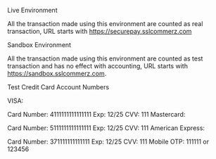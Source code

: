 Live Environment

All the transaction made using this environment are counted as real transaction, URL starts with https://securepay.sslcommerz.com

Sandbox Environment

All the transaction made using this environment are counted as test transaction and has no effect with accounting, URL starts with https://sandbox.sslcommerz.com.

Test Credit Card Account Numbers

VISA:

Card Number: 4111111111111111
Exp: 12/25
CVV: 111
Mastercard:

Card Number: 5111111111111111
Exp: 12/25
CVV: 111
American Express:

Card Number: 371111111111111
Exp: 12/25
CVV: 111
Mobile OTP: 111111 or 123456
